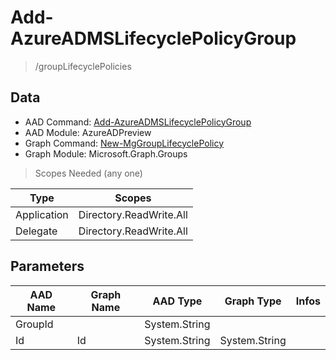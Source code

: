 # Add-AzureADMSLifecyclePolicyGroup

> /groupLifecyclePolicies

## Data

+ AAD Command: [Add-AzureADMSLifecyclePolicyGroup](https://docs.microsoft.com/en-us/powershell/module/AzureADPreview/Add-AzureADMSLifecyclePolicyGroup)
+ AAD Module: AzureADPreview
+ Graph Command: [New-MgGroupLifecyclePolicy](https://docs.microsoft.com/en-us/powershell/module/Microsoft.Graph.Groups/New-MgGroupLifecyclePolicy)
+ Graph Module: Microsoft.Graph.Groups

> Scopes Needed (any one)

|Type|Scopes|
|---|---|
|Application|Directory.ReadWrite.All|
|Delegate|Directory.ReadWrite.All|

## Parameters

|AAD Name|Graph Name|AAD Type|Graph Type|Infos|
|---|---|---|---|---|
|GroupId||System.String|||
|Id|Id|System.String|System.String||

